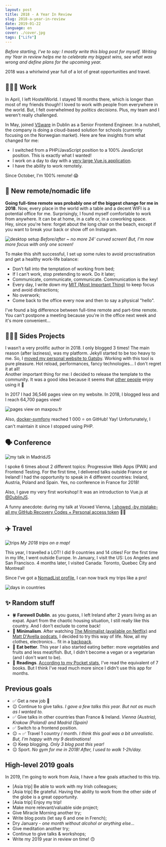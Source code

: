 ```yaml
---
layout: post
title: 2018 - A Year In Review
slug: 2018-a-year-in-review
date: 2019-01-22
language: en
cover: ./cover.jpg
tags: ["Life"]
---
```


*Before starting, I've to say: I mostly write this blog post for myself. Writing my Year in review helps me to celebrate my biggest wins, see what was wrong and define plans for the upcoming year.*

2018 was a whirlwind year full of a lot of great opportunities and travel.

## 👨🏼‍💻 Work

In April, I left HostelWorld. I stayed 18 months there, which is longer than most of my friends though! I loved to work with people from everywhere in the world. But, I felt overwhelmed by *politics decisions*. Plus, my team and I weren't really challenged.  

In May, joined [VSware](http://vsware.ie) in Dublin as a Senior Frontend Engineer. In a nutshell, the company is doing a cloud-based solution for schools (currently focusing on the Norwegian market). Here are few insights from what changed for me:

* I switched from a PHP/JavaScript position to a 100% JavaScript position. This is exactly what I wanted!
* I work on a day to day with a [very large Vue.js application](https://www.maxpou.fr/3-tips-scaling-vue-application).
* I have the ability to work remotely.

Since October, I'm 100% remote! 😱


## 🎒 New remote/nomadic life

**Going full-time remote was probably one of the biggest change for me in 2018**. Now, every place in the world with a table and a decent WIFI is a potential office for me. Surprisingly, I found myself comfortable to work from anywhere. It can be at home, in a cafe or, in a coworking space.  
Hey, since you're here: forget about the long chair on the beach, except if you want to break your back or show off on Instagram.

![desktop setup](./desktop-setup.png)
*Before/after ~ no more 24' curved screen! But, I'm now more focus with only one screen!*

To make this shift successful, I set up some rules to avoid procrastination and get a healthy work-life balance: 
* Don’t fall into the temptation of working from bed;
* If I can't work, stop pretending to work. Do it later;
* Communicate, communicate, communicate. Communication is the key!
* Every day, I write down my [MIT (Most Important Thing)](https://about.gitlab.com/2018/05/17/eliminating-distractions-and-getting-things-done/?utm_medium=social&utm_source=twitter#2-write-down-your-mits) to keep focus and avoid distractions;
* No overwork;
* Come back to the office every now and then to say a physical "hello".

I've found a big difference between full-time remote and part-time remote. You can't postpone a meeting because you're in the office next week and it's more convenient...

## 👨🏼‍🔬 Sides Projects

I wasn’t a very prolific author in 2018. I only blogged 3 times! The main reason (after laziness), was my platform.
Jekyll started to be too heavy to me. So, I [moved my personal website to Gatsby](https://www.maxpou.fr/hello-gatsby). Working with this tool is pure pleasure. Hot reload, performances, fancy technologies... I don't regret it at all!  
Another important thing for me: I decided to release the template to the community. It was a good idea because it seems that [other people](https://twitter.com/ekaoddlass/status/1078329646981120005) enjoy using it 💜

In 2017 I had 36,546 pages view on my website. In 2018, I blogged less and I reach 64,700 pages view!

![pages view on maxpou.fr](./page-views.jpg)

Also, [docker-symfony](https://github.com/maxpou/docker-symfony) reached 1 000 ⭐️ on GitHub! Yay! Unfortunately, I can't maintain it since I stopped using PHP.

## 🗣 Conference

![my talk in MadridJS](./madridjs.jpg)

I spoke 6 times about 2 different topics: Progressive Web Apps (PWA) and Frontend Testing.
For the first time, I delivered talks outside France or Ireland! I had the opportunity to speak in 4 different countries: Ireland, Austria, Poland and Spain. Yes, no conference in France for 2018! 

Also, I gave my very first workshop! It was an introduction to Vue.js at [@DublinJS](https://www.meetup.com/DublinJS/events/fbllfpyxdbjb/).

A funny anecdote: during my talk at Voxxed Vienna, [I showed -by mistake- all my GitHub Recovery Codes + Personal access token](https://twitter.com/_maxpou/status/978919918124109824) 🤦‍♂️


## ✈️ Travel

![trips](./trips.png)
*My 2018 trips on a map!*

This year, I travelled a LOT! I did 9 countries and 14 cities! For the first time in my life, I went outside Europe. In January, I visit the US: Los Angeles and San Francisco. 4 months later, I visited Canada: Toronto, Quebec City and Montreal!

Since I've got a [NomadList profile](https://nomadlist.com/@maxpou), I can now track my trips like a pro!

![days in countries](./countries.png)


## ✨ Random stuff

* 🍀 **Farewell Dublin**. as you guess, I left Ireland after 2 years living as an expat. Apart from the chaotic housing situation, I still really like this country. And I don't exclude to come back!
* 🎒 **Minimalism**. After watching [The Minimalist (available on Netflix)](https://www.theminimalists.com/films/) and [Matt D'Avella podcats](https://www.youtube.com/watch?v=tG2GJZcBKOE), I decided to try this way of life. Now, all my clothes, electronics... fit in a [backpack](https://www.minaal.com/collections/bags/products/minaal-carry-on-bag).
* 🥗 **Eat better**. This year I also started eating better: more vegetables and fruits and less meat/fish. But, I didn't become a vegan or a vegetarian (and I don't want to be).
* 📕 **Readings**. [According to my Pocket stats](https://getpocket.com/stats/2018/0eca961094), I've read the equivalent of 7 books. But I think I've read much more since I didn't use this app for months.


## Previous goals

* ✅ Get a new job 🎉
* 😐 Continue to give talks. *I gave a few talks this year. But not as much as I wanted to.*
* ✅ Give talks in other countries than France & Ireland. *Vienna (Austria), Krakow (Poland) and Madrid (Spain)*
* ✅ Switch to a frontend position.
* 😐 ~ ✅ Travel 1 country / month. *I think this goal was a bit unrealistic. But, I'm happy with my 9 destinations!*
* 😐 Keep blogging. *Only 3 blog post this year!*
* 😐 Sport. *No gym for me in 2018! After, I used to walk 1-2h/day.*


## High-level 2019 goals

In 2019, I'm going to work from Asia, I have a few goals attached to this trip.

* [Asia trip] Be able to work with my Irish colleagues;
* [Asia trip] Be grateful. Having the ability to work from the other side of the globe is a great opportunity.
* [Asia trip] Enjoy my trip!
* Make more relevant/valuable side project;
* Give Miracle Morning another try;
* Write blog posts (let say 6 and one in French);
* Dry January - *one month without alcohol or anything else...*
* Give meditation another try;
* Continue to give talks & workshops;
* Write my 2019 year in review on time! 🙃

